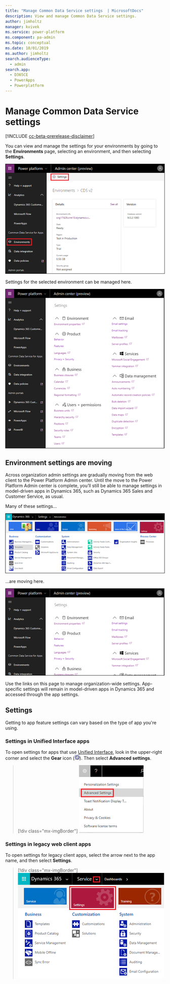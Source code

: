 ```yaml
---
title: "Manage Common Data Service settings  | MicrosoftDocs"
description: View and manage Common Data Service settings.
author: jimholtz
manager: kvivek
ms.service: power-platform
ms.component: pa-admin
ms.topic: conceptual
ms.date: 10/01/2019
ms.author: jimholtz
search.audienceType: 
  - admin
search.app: 
  - D365CE
  - PowerApps
  - Powerplatform
---
```

# Manage Common Data Service settings

[!INCLUDE [cc-beta-prerelease-disclaimer](../includes/cc-beta-prerelease-disclaimer.md)]

You can view and manage the settings for your environments by going to the **Environments** page, selecting an environment, and then selecting **Settings**.

![Environment details](media/environment-details.png "Environment details")

Settings for the selected environment can be managed here.

![Environment settings](media/environment-settings.png)

## Environment settings are moving
Across organization admin settings are gradually moving from the web client to the Power Platform Admin center. Until the move to the Power Platform Admin center is complete, you’ll still be able to manage settings in model-driven apps in Dynamics 365, such as Dynamics 365 Sales and Customer Service, as usual.

Many of these settings...

![Settings](./media/old-settings.png)

...are moving here.

![Environment settings](media/environment-settings-mini.png)

Use the links on this page to manage organization-wide settings. App-specific settings will remain in model-driven apps in Dynamics 365 and accessed through the app settings. 

## Settings 

Getting to app feature settings can vary based on the type of app you're using.

### Settings in Unified Interface apps

To open settings for apps that use [Unified Interface](https://docs.microsoft.com/dynamics365/customer-engagement/admin/about-unified-interface), look in the upper-right corner and select the **Gear** icon (![Gear icon](media/selection-rule-gear-button.png)). Then select **Advanced settings**.

> [!div class="mx-imgBorder"] 
> ![](media/advanced-settings.png "Advanced settings")

### Settings in legacy web client apps

To open settings for legacy client apps, select the arrow next to the app name, and then select **Settings**. 

> [!div class="mx-imgBorder"] 
> ![](media/legacy-settings.png "Legacy settings")


